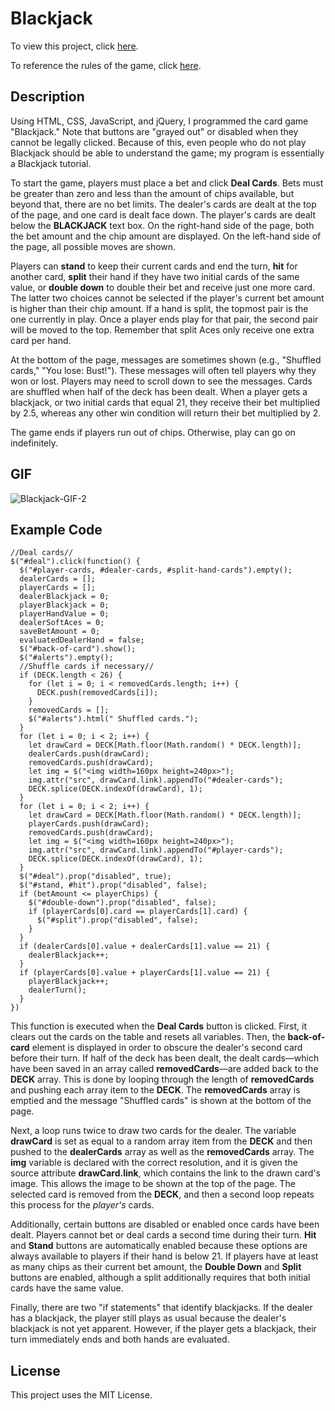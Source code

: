 
# Blackjack

To view this project, click [here](https://zacandcoder.github.io/blackjack/).

To reference the rules of the game, click [here](https://bicyclecards.com/how-to-play/blackjack/).

## Description

Using HTML, CSS, JavaScript, and jQuery, I programmed the card game "Blackjack." Note that buttons are "grayed out" or disabled when they cannot be legally clicked. Because of this, even people who do not play Blackjack should be able to understand the game; my program is essentially a Blackjack tutorial. 

To start the game, players must place a bet and click **Deal Cards**. Bets must be greater than zero and less than the amount of chips available, but beyond that, there are no bet limits. The dealer's cards are dealt at the top of the page, and one card is dealt face down. The player's cards are dealt below the **BLACKJACK** text box. On the right-hand side of the page, both the bet amount and the chip amount are displayed. On the left-hand side of the page, all possible moves are shown. 

Players can **stand** to keep their current cards and end the turn, **hit** for another card, **split** their hand if they have two initial cards of the same value, or **double down** to double their bet and receive just one more card. The latter two choices cannot be selected if the player's current bet amount is higher than their chip amount. If a hand is split, the topmost pair is the one currently in play. Once a player ends play for that pair, the second pair will be moved to the top. Remember that split Aces only receive one extra card per hand. 

At the bottom of the page, messages are sometimes shown (e.g., "Shuffled cards," "You lose: Bust!"). These messages will often tell players why they won or lost. Players may need to scroll down to see the messages. Cards are shuffled when half of the deck has been dealt. When a player gets a blackjack, or two initial cards that equal 21, they receive their bet multiplied by 2.5, whereas any other win condition will return their bet multiplied by 2. 

The game ends if players run out of chips. Otherwise, play can go on indefinitely. 

## GIF

![Blackjack-GIF-2](https://user-images.githubusercontent.com/91081344/137594215-88abcde4-4c69-4769-b14b-8547aae94a0b.gif)

## Example Code

```
//Deal cards//
$("#deal").click(function() {
  $("#player-cards, #dealer-cards, #split-hand-cards").empty();
  dealerCards = [];
  playerCards = [];
  dealerBlackjack = 0;
  playerBlackjack = 0;
  playerHandValue = 0;
  dealerSoftAces = 0;
  saveBetAmount = 0;
  evaluatedDealerHand = false;
  $("#back-of-card").show();
  $("#alerts").empty();
  //Shuffle cards if necessary//
  if (DECK.length < 26) {
    for (let i = 0; i < removedCards.length; i++) {
      DECK.push(removedCards[i]);
    }
    removedCards = [];
    $("#alerts").html(" Shuffled cards.");
  }
  for (let i = 0; i < 2; i++) {  
    let drawCard = DECK[Math.floor(Math.random() * DECK.length)];
    dealerCards.push(drawCard);
    removedCards.push(drawCard);
    let img = $("<img width=160px height=240px>");
    img.attr("src", drawCard.link).appendTo("#dealer-cards");
    DECK.splice(DECK.indexOf(drawCard), 1);
  }
  for (let i = 0; i < 2; i++) {  
    let drawCard = DECK[Math.floor(Math.random() * DECK.length)];
    playerCards.push(drawCard);
    removedCards.push(drawCard);
    let img = $("<img width=160px height=240px>");
    img.attr("src", drawCard.link).appendTo("#player-cards");
    DECK.splice(DECK.indexOf(drawCard), 1);
  }
  $("#deal").prop("disabled", true);
  $("#stand, #hit").prop("disabled", false);
  if (betAmount <= playerChips) {
    $("#double-down").prop("disabled", false);
    if (playerCards[0].card == playerCards[1].card) {
      $("#split").prop("disabled", false);
    }
  }  
  if (dealerCards[0].value + dealerCards[1].value == 21) {
    dealerBlackjack++;
  }
  if (playerCards[0].value + playerCards[1].value == 21) {
    playerBlackjack++;
    dealerTurn();
  }
})
```

This function is executed when the **Deal Cards** button is clicked. First, it clears out the cards on the table and resets all variables. Then, the **back-of-card** element is displayed in order to obscure the dealer's second card before their turn. If half of the deck has been dealt, the dealt cards—which have been saved in an array called **removedCards**—are added back to the **DECK** array. This is done by looping through the length of **removedCards** and pushing each array item to the **DECK**. The **removedCards** array is emptied and the message "Shuffled cards" is shown at the bottom of the page.

Next, a loop runs twice to draw two cards for the dealer. The variable **drawCard** is set as equal to a random array item from the **DECK** and then pushed to the **dealerCards** array as well as the **removedCards** array. The **img** variable is declared with the correct resolution, and it is given the source attribute **drawCard.link**, which contains the link to the drawn card's image. This allows the image to be shown at the top of the page. The selected card is removed from the **DECK**, and then a second loop repeats this process for the *player's* cards. 

Additionally, certain buttons are disabled or enabled once cards have been dealt. Players cannot bet or deal cards a second time during their turn. **Hit** and **Stand** buttons are automatically enabled because these options are always available to players if their hand is below 21. If players have at least as many chips as their current bet amount, the **Double Down** and **Split** buttons are enabled, although a split additionally requires that both initial cards have the same value. 

Finally, there are two "if statements" that identify blackjacks. If the dealer has a blackjack, the player still plays as usual because the dealer's blackjack is not yet apparent. However, if the player gets a blackjack, their turn immediately ends and both hands are evaluated. 

## License

This project uses the MIT License.
